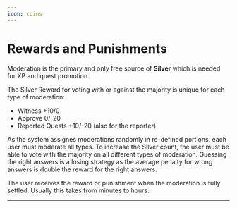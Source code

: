 ```yaml
---
icon: coins
---
```


# Rewards and Punishments

Moderation is the primary and only free source of **Silver** which is needed for XP and quest promotion. 

The Silver Reward for voting with or against the majority is unique for each type of moderation:

* Witness +10/0 
* Approve 0/-20  
* Reported Quests +10/-20  (also for the reporter)

As the system assignes moderations randomly in re-defined portions, each user must moderate all types. To increase the Silver count, the user must be able to vote with the majority on all different types of moderation. Guessing the right answers is a losing strategy as the average penalty for wrong answers is double the reward for the right answers. 

The user receives the reward or punishment when the moderation is fully settled. Usually this takes from minutes to hours. 

***